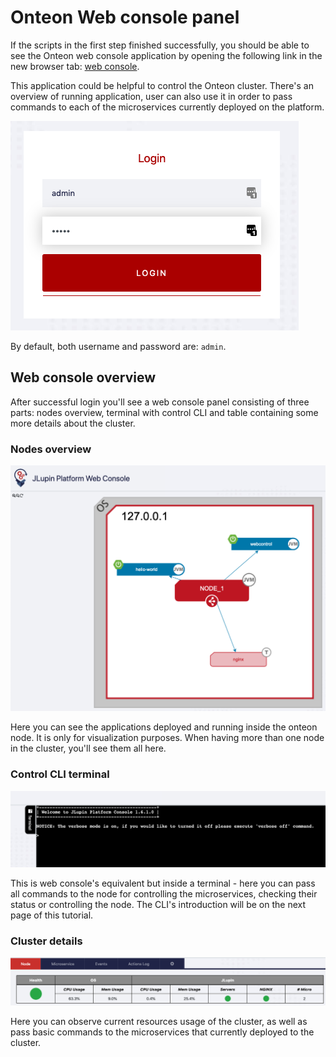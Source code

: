 # Onteon Web console panel

If the scripts in the first step finished successfully, you should be able to see the Onteon web console application by opening the following link in the new browser tab:
[web console](https://[[HOST_SUBDOMAIN]]-8888-[[KATACODA_HOST]].environments.katacoda.com/webcontrol/).

This application could be helpful to control the Onteon cluster. There's an overview of running application, user can also use it in order to pass commands to each of the microservices currently deployed on the platform.

![WC login](assets/wc-login.png)

By default, both username and password are: `admin`.

## Web console overview

After successful login you'll see a web console panel consisting of three parts: nodes overview, terminal with control CLI and table containing some more details about the cluster.

### Nodes overview

![WC nodes overview](assets/wc-node-overview.png)

Here you can see the applications deployed and running inside the onteon node. It is only for visualization purposes. When having more than one node in the cluster, you'll see them all here.

### Control CLI terminal

![WC terminal](assets/wc-terminal.png)

This is web console's equivalent but inside a terminal - here you can pass all commands to the node for controlling the microservices, checking their status or controlling the node. The CLI's introduction will be on the next page of this tutorial.

### Cluster details

![WC details](assets/wc-table.png)

Here you can observe current resources usage of the cluster, as well as pass basic commands to the microservices that currently deployed to the cluster.
